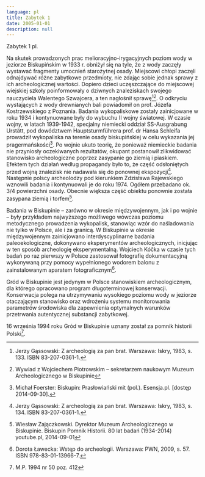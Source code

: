 ```yaml
---
language: pl
title: Zabytek 1
date: 2005-01-01
description: null
---
```


Zabytek 1 pl.

Na skutek prowadzonych prac melioracyjno-irygacyjnych poziom wody w jeziorze Biskupińskim w 1933 r. obniżył się na tyle, że z wody zaczęły wystawać fragmenty umocnień starożytnej osady. Miejscowi chłopi zaczęli odnajdywać różne zabytkowe przedmioty, nie zdając sobie jednak sprawy z ich archeologicznej wartości. Dopiero dzieci uczęszczające do miejscowej wiejskiej szkoły poinformowały o dziwnych znaleziskach swojego nauczyciela Walentego Szwajcera, a ten nagłośnił sprawę[^1][^2]. O odkryciu wystających z wody drewnianych bali powiadomił on prof. Józefa Kostrzewskiego z Poznania. Badania wykopaliskowe zostały zainicjowane w roku 1934 i kontynuowane były do wybuchu II wojny światowej. W czasie wojny, w latach 1939-1942, specjalny niemiecki oddział SS-Ausgrabung Urstätt, pod dowództwem Hauptsturmführera prof. dr Hansa Schleifa prowadził wykopaliska na terenie osady biskupińskiej w celu wykazania jej pragermańskości[^3]. Po wojnie ukuto teorię, że ponieważ niemieckie badania nie przyniosły oczekiwanych rezultatów, okupant postanowił zlikwidować stanowisko archeologiczne poprzez zasypanie go ziemią i piaskiem. Efektem tych działań według propagandy było to, że część odsłoniętych przed wojną znalezisk nie nadawała się do ponownej ekspozycji[^4]. Następnie polscy archeolodzy pod kierunkiem Zdzisława Rajewskiego wznowili badania i kontynuowali je do roku 1974. Ogółem przebadano ok. 3/4 powierzchni osady. Obecnie większa część obiektu ponownie została zasypana ziemią i torfem[^5].

Badania w Biskupinie – zarówno w okresie międzywojennym, jak i po wojnie – były przykładem najwyższego możliwego wówczas poziomu metodycznego prowadzenia wykopalisk, stanowiąc wzór do naśladowania nie tylko w Polsce, ale i za granicą. W Biskupinie w okresie międzywojennym zainicjowano interdyscyplinarne badania paleoekologiczne, dokonywano eksperymentów archeologicznych, inicjując w ten sposób archeologię eksperymentalną. Wojciech Kóčka w czasie tych badań po raz pierwszy w Polsce zastosował fotografię dokumentacyjną wykonywaną przy pomocy wypełnionego wodorem balonu z zainstalowanym aparatem fotograficznym[^6].

Gród w Biskupinie jest jedynym w Polsce stanowiskiem archeologicznym, dla którego opracowano program długoterminowej konserwacji. Konserwacja polega na utrzymywaniu wysokiego poziomu wody w jeziorze otaczającym stanowisko oraz wdrożeniu systemu monitorowania parametrów środowiska dla zapewnienia optymalnych warunków przetrwania autentycznej substancji zabytkowej.

16 września 1994 roku Gród w Biskupinie uznany został za pomnik historii Polski[^7].

[^1]: Jerzy Gąssowski: Z archeologią za pan brat. Warszawa: Iskry, 1983, s. 133. ISBN 83-207-0361-1.
[^2]: [^1] Wywiad z Wojciechem Piotrowskim – sekretarzem naukowym Muzeum Archeologicznego w Biskupinie
[^3]: Michał Foerster: Biskupin: Prasłowiański mit (pol.). Esensja.pl. [dostęp 2014-09-30].
[^4]: Jerzy Gąssowski: Z archeologią za pan brat. Warszawa: Iskry, 1983, s. 134. ISBN 83-207-0361-1.
[^5]: Wiesław Zajączkowski. Dyrektor Muzeum Archeologicznego w Biskupinie. Biskupin Pomnik Historii. 80 lat badań (1934-2014) youtube.pl, 2014-09-01
[^6]: Dorota Ławecka: Wstęp do archeologii. Warszawa: PWN, 2009, s. 57. ISBN 978-83-01-13966-7.
[^7]: M.P. 1994 nr 50 poz. 412

